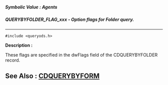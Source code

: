 ##### Symbolic Value : Agents
##### QUERYBYFOLDER_FLAG_xxx - Option flags for Folder query.
---
```
#include <queryods.h>
```
**Description :**

These flags are specified in the dwFlags field of the CDQUERYBYFOLDER record.

**See Also :**
[CDQUERYBYFORM](/reference/Data/CDQUERYBYFORM)
---
